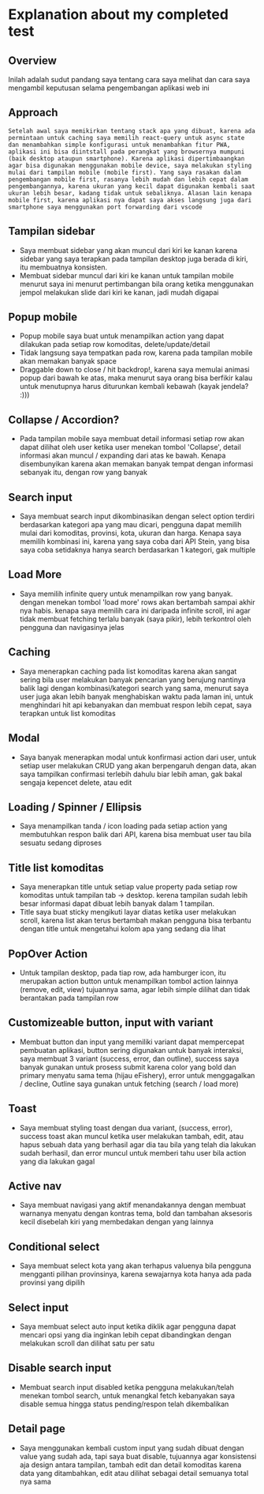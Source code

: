 # Explanation about my completed test

## Overview

Inilah adalah sudut pandang saya tentang cara saya melihat dan cara saya mengambil keputusan selama pengembangan aplikasi web ini

## Approach

`Setelah awal saya memikirkan tentang stack apa yang dibuat, karena ada permintaan untuk caching saya memilih react-query untuk async state dan menambahkan simple konfigurasi untuk menambahkan fitur PWA, aplikasi ini bisa diintstall pada perangkat yang browsernya mumpuni (baik desktop ataupun smartphone). Karena aplikasi dipertimbaangkan agar bisa digunakan menggunakan mobile device, saya melakukan styling mulai dari tampilan mobile (mobile first). Yang saya rasakan dalam pengembangan mobile first, rasanya lebih mudah dan lebih cepat dalam pengembangannya, karena ukuran yang kecil dapat digunakan kembali saat ukuran lebih besar, kadang tidak untuk sebaliknya. Alasan lain kenapa mobile first, karena aplikasi nya dapat saya akses langsung juga dari smartphone saya menggunakan port forwarding dari vscode`

## Tampilan sidebar

- Saya membuat sidebar yang akan muncul dari kiri ke kanan karena sidebar yang saya terapkan pada tampilan desktop juga berada di kiri, itu membuatnya konsisten.
- Membuat sidebar muncul dari kiri ke kanan untuk tampilan mobile menurut saya ini menurut pertimbangan bila orang ketika menggunakan jempol melakukan slide dari kiri ke kanan, jadi mudah digapai

## Popup mobile

- Popup mobile saya buat untuk menampilkan action yang dapat dilakukan pada setiap row komoditas, delete/update/detail
- Tidak langsung saya tempatkan pada row, karena pada tampilan mobile akan memakan banyak space
- Draggable down to close / hit backdrop!, karena saya memulai animasi popup dari bawah ke atas, maka menurut saya orang bisa berfikir kalau untuk menutupnya harus diturunkan kembali kebawah (kayak jendela? :)))

## Collapse / Accordion?

- Pada tampilan mobile saya membuat detail informasi setiap row akan dapat dilihat oleh user ketika user menekan tombol 'Collapse', detail informasi akan muncul / expanding dari atas ke bawah. Kenapa disembunyikan karena akan memakan banyak tempat dengan informasi sebanyak itu, dengan row yang banyak

## Search input

- Saya membuat search input dikombinasikan dengan select option terdiri berdasarkan kategori apa yang mau dicari, pengguna dapat memilih mulai dari komoditas, provinsi, kota, ukuran dan harga. Kenapa saya memilih kombinasi ini, karena yang saya coba dari API Stein, yang bisa saya coba setidaknya hanya search berdasarkan 1 kategori, gak multiple

## Load More

- Saya memilih infinite query untuk menampilkan row yang banyak. dengan menekan tombol 'load more' rows akan bertambah sampai akhir nya habis. kenapa saya memilih cara ini daripada infinite scroll, ini agar tidak membuat fetching terlalu banyak (saya pikir), lebih terkontrol oleh pengguna dan navigasinya jelas

## Caching

- Saya menerapkan caching pada list komoditas karena akan sangat sering bila user melakukan banyak pencarian yang berujung nantinya balik lagi dengan kombinasi/kategori search yang sama, menurut saya user juga akan lebih banyak menghabiskan waktu pada laman ini, untuk menghindari hit api kebanyakan dan membuat respon lebih cepat, saya terapkan untuk list komoditas

## Modal

- Saya banyak menerapkan modal untuk konfirmasi action dari user, untuk setiap user melakukan CRUD yang akan berpengaruh dengan data, akan saya tampilkan confirmasi terlebih dahulu biar lebih aman, gak bakal sengaja kepencet delete, atau edit

## Loading / Spinner / Ellipsis

- Saya menampilkan tanda / icon loading pada setiap action yang membutuhkan respon balik dari API, karena bisa membuat user tau bila sesuatu sedang diproses

## Title list komoditas

- Saya menerapkan title untuk setiap value property pada setiap row komoditas untuk tampilan tab -> desktop. kerena tampilan sudah lebih besar informasi dapat dibuat lebih banyak dalam 1 tampilan.
- Title saya buat sticky mengikuti layar diatas ketika user melakukan scroll, karena list akan terus bertambah makan pengguna bisa terbantu dengan title untuk mengetahui kolom apa yang sedang dia lihat

## PopOver Action

- Untuk tampilan desktop, pada tiap row, ada hamburger icon, itu merupakan action button untuk menampilkan tombol action lainnya (remove, edit, view) tujuannya sama, agar lebih simple dilihat dan tidak berantakan pada tampilan row

## Customizeable button, input with variant

- Membuat button dan input yang memiliki variant dapat mempercepat pembuatan aplikasi, button sering digunakan untuk banyak interaksi, saya membuat 3 variant (success, error, dan outline), success saya banyak gunakan untuk prosess submit karena color yang bold dan primary menyatu sama tema (hijau eFishery), error untuk menggagalkan / decline, Outline saya gunakan untuk fetching (search / load more)

## Toast

- Saya membuat styling toast dengan dua variant, (success, error), success toast akan muncul ketika user melakukan tambah, edit, atau hapus sebuah data yang berhasil agar dia tau bila yang telah dia lakukan sudah berhasil, dan error muncul untuk memberi tahu user bila action yang dia lakukan gagal

## Active nav

- Saya membuat navigasi yang aktif menandakannya dengan membuat warnanya menyatu dengan kontras tema, bold dan tambahan aksesoris kecil disebelah kiri yang membedakan dengan yang lainnya

## Conditional select

- Saya membuat select kota yang akan terhapus valuenya bila pengguna mengganti pilihan provinsinya, karena sewajarnya kota hanya ada pada provinsi yang dipilih

## Select input

- Saya membuat select auto input ketika diklik agar pengguna dapat mencari opsi yang dia inginkan lebih cepat dibandingkan dengan melakukan scroll dan dilihat satu per satu

## Disable search input

- Membuat search input disabled ketika pengguna melakukan/telah menekan tombol search, untuk menangkal fetch kebanyakan saya disable semua hingga status pending/respon telah dikembalikan

## Detail page

- Saya menggunakan kembali custom input yang sudah dibuat dengan value yang sudah ada, tapi saya buat disable, tujuannya agar konsistensi aja design antara tampilan, tambah edit dan detail komoditas karena data yang ditambahkan, edit atau dilihat sebagai detail semuanya total nya sama
